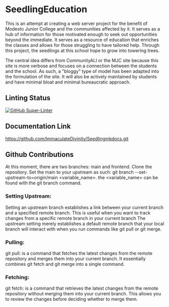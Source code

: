 # SeedlingEducation
This is an attempt at creating a web server project
for the benefit of Modesto Junior College
and the communities affected by it. It serves as a
hub of information for those motivated enough
to seek out opportunities beyond the immediate.
It serves as a resource of education that enriches
the classes and allows for those struggling to
have tailored help. Through this project, the seedlings
at this school hope to grow into towering trees.

The central idea differs from CommunityALI or the
MJC site because this site is more verbose
and focuses on a connection between the students
and the school. As such, a "bloggy" type of model
has been adapted into the formulation of the site.
It will also be actively maintained by students
and have minimal bloat and minimal bureaucratic approach.

## Linting Status
[![GitHub Super-Linter](https://github.com/ImmaculateDivinity/SeedlingEducation.git/actions/workflows/superlinter.yml/badge.svg)](https://github.com/marketplace/actions/super-linter)

## Documentation Link
https://github.com/ImmaculateDivinity/Seedlingmkdocs.git

## Github Contributions
At this moment, there are two branches: main and frontend.
Clone the repository.
Set the main to your upstream as such:
git branch --set-upstream-to=origin/main <variable_name>.
the <variable_name> can be found with the git branch
command.

### Setting Upstream:

Setting an upstream branch establishes a link between your 
current branch and a specified remote branch.
This is useful when you want to track changes from a 
specific remote branch in your current branch
The upstream setting merely establishes a default remote branch 
that your local branch will interact with when you run commands 
like git pull or git merge.

### Pulling:

git pull: is a command that fetches the latest changes from the remote 
repository and merges them into your current branch.
It essentially combines git fetch and git merge into a single
command.

### Fetching:

git fetch: is a command that retrieves the latest changes from the remote repository without merging them into your current branch.
This allows you to review the changes before deciding whether to merge them.
